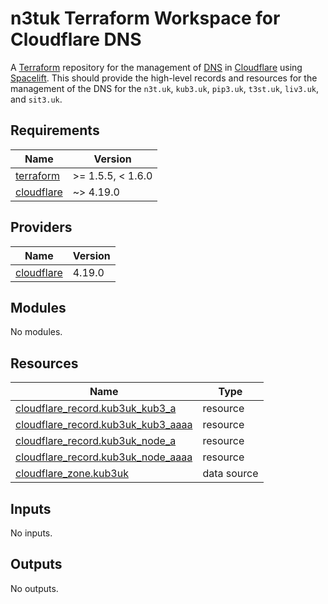 # n3tuk Terraform Workspace for Cloudflare DNS

A [Terraform][terraform] repository for the management of [DNS][cloudflare-dns]
in [Cloudflare][cloudflare] using [Spacelift][spacelift]. This should provide
the high-level records and resources for the management of the DNS for the
`n3t.uk`, `kub3.uk`, `pip3.uk`, `t3st.uk`, `liv3.uk`, and `sit3.uk`.

[terraform]: https://terraform.io/
[cloudflare-dns]: https://www.cloudflare.com/en-gb/application-services/products/dns/
[cloudflare]: https://www.cloudflare.com/
[spacelift]: https://spacelift.io/

<!-- BEGIN_TF_DOCS -->
## Requirements

| Name | Version |
|------|---------|
| <a name="requirement_terraform"></a> [terraform](#requirement\_terraform) | >= 1.5.5, < 1.6.0 |
| <a name="requirement_cloudflare"></a> [cloudflare](#requirement\_cloudflare) | ~> 4.19.0 |

## Providers

| Name | Version |
|------|---------|
| <a name="provider_cloudflare"></a> [cloudflare](#provider\_cloudflare) | 4.19.0 |

## Modules

No modules.

## Resources

| Name | Type |
|------|------|
| [cloudflare_record.kub3uk_kub3_a](https://registry.terraform.io/providers/cloudflare/cloudflare/latest/docs/resources/record) | resource |
| [cloudflare_record.kub3uk_kub3_aaaa](https://registry.terraform.io/providers/cloudflare/cloudflare/latest/docs/resources/record) | resource |
| [cloudflare_record.kub3uk_node_a](https://registry.terraform.io/providers/cloudflare/cloudflare/latest/docs/resources/record) | resource |
| [cloudflare_record.kub3uk_node_aaaa](https://registry.terraform.io/providers/cloudflare/cloudflare/latest/docs/resources/record) | resource |
| [cloudflare_zone.kub3uk](https://registry.terraform.io/providers/cloudflare/cloudflare/latest/docs/data-sources/zone) | data source |

## Inputs

No inputs.

## Outputs

No outputs.
<!-- END_TF_DOCS -->
